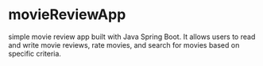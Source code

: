 # movieReviewApp
simple movie review app built with Java Spring Boot. It allows users to read and write movie reviews, rate movies, and search for movies based on specific criteria.
